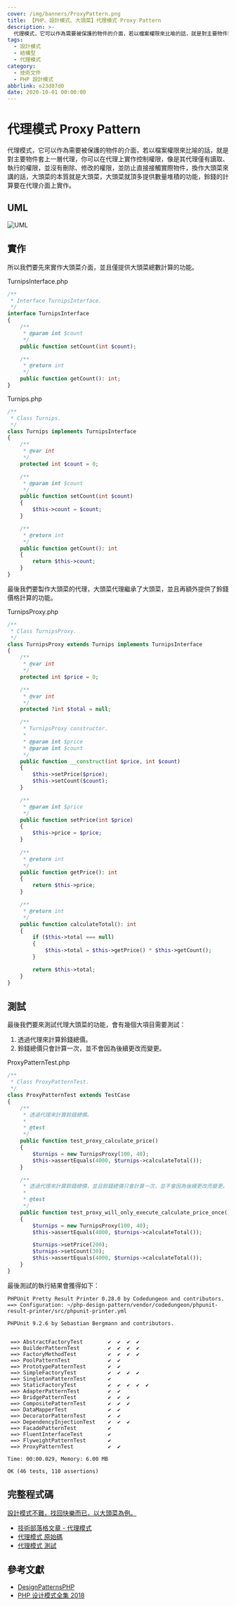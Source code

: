 ```yaml
---
cover: /img/banners/ProxyPattern.png
title: 【PHP、設計模式、大頭菜】代理模式 Proxy Pattern
description: >-
  代理模式，它可以作為需要被保護的物件的介面，若以檔案權限來比喻的話，就是對主要物件套上一層代理，你可以在代理上實作控制權限，像是其代理僅有讀取、執行的權限，並沒有刪除、修改的權限，並防止直接接觸實際物件，換作大頭菜來講的話，大頭菜的本質就是大頭菜，大頭菜就頂多提供數量堆積的功能，鈴錢的計算要在代理介面上實作。
tags:
  - 設計模式
  - 結構型
  - 代理模式
category:
  - 技術文件
  - PHP 設計模式
abbrlink: e23d07d0
date: 2020-10-01 00:00:00
---
```


# 代理模式 Proxy Pattern
代理模式，它可以作為需要被保護的物件的介面，若以檔案權限來比喻的話，就是對主要物件套上一層代理，你可以在代理上實作控制權限，像是其代理僅有讀取、執行的權限，並沒有刪除、修改的權限，並防止直接接觸實際物件，換作大頭菜來講的話，大頭菜的本質就是大頭菜，大頭菜就頂多提供數量堆積的功能，鈴錢的計算要在代理介面上實作。

## UML
![UML](https://raw.githubusercontent.com/Kantai235/php-design-pattern/master/DesignPatterns/Structural/ProxyPattern/UML.png)

## 實作
所以我們要先來實作大頭菜介面，並且僅提供大頭菜總數計算的功能。

TurnipsInterface.php
```php
/**
 * Interface TurnipsInterface.
 */
interface TurnipsInterface
{
    /**
     * @param int $count
     */
    public function setCount(int $count);

    /**
     * @return int
     */
    public function getCount(): int;
}
```

Turnips.php
```php
/**
 * Class Turnips.
 */
class Turnips implements TurnipsInterface
{
    /**
     * @var int
     */
    protected int $count = 0;

    /**
     * @param int $count
     */
    public function setCount(int $count)
    {
        $this->count = $count;
    }

    /**
     * @return int
     */
    public function getCount(): int
    {
        return $this->count;
    }
}
```

最後我們要製作大頭菜的代理，大頭菜代理繼承了大頭菜，並且再額外提供了鈴錢價格計算的功能。

TurnipsProxy.php
```php
/**
 * Class TurnipsProxy.
 */
class TurnipsProxy extends Turnips implements TurnipsInterface
{
    /**
     * @var int
     */
    protected int $price = 0;

    /**
     * @var int
     */
    protected ?int $total = null;

    /**
     * TurnipsProxy constructor.
     * 
     * @param int $price
     * @param int $count
     */
    public function __construct(int $price, int $count)
    {
        $this->setPrice($price);
        $this->setCount($count);
    }

    /**
     * @param int $price
     */
    public function setPrice(int $price)
    {
        $this->price = $price;
    }
    
    /**
     * @return int
     */
    public function getPrice(): int
    {
        return $this->price;
    }

    /**
     * @return int
     */
    public function calculateTotal(): int
    {
        if ($this->total === null)
        {
            $this->total = $this->getPrice() * $this->getCount();
        }

        return $this->total;
    }
}
```

## 測試
最後我們要來測試代理大頭菜的功能，會有幾個大項目需要測試：
1. 透過代理來計算鈴錢總價。
2. 鈴錢總價只會計算一次，並不會因為後續更改而變更。

ProxyPatternTest.php
```php
/**
 * Class ProxyPatternTest.
 */
class ProxyPatternTest extends TestCase
{
    /**
     * 透過代理來計算鈴錢總價。
     * 
     * @test
     */
    public function test_proxy_calculate_price()
    {
        $turnips = new TurnipsProxy(100, 40);
        $this->assertEquals(4000, $turnips->calculateTotal());
    }

    /**
     * 透過代理來計算鈴錢總價，並且鈴錢總價只會計算一次，並不會因為後續更改而變更。
     * 
     * @test
     */
    public function test_proxy_will_only_execute_calculate_price_once()
    {
        $turnips = new TurnipsProxy(100, 40);
        $this->assertEquals(4000, $turnips->calculateTotal());

        $turnips->setPrice(200);
        $turnips->setCount(30);
        $this->assertEquals(4000, $turnips->calculateTotal());
    }
}
```

最後測試的執行結果會獲得如下：

```
PHPUnit Pretty Result Printer 0.28.0 by Codedungeon and contributors.
==> Configuration: ~/php-design-pattern/vendor/codedungeon/phpunit-result-printer/src/phpunit-printer.yml

PHPUnit 9.2.6 by Sebastian Bergmann and contributors.


 ==> AbstractFactoryTest        ✔  ✔  ✔  ✔  
 ==> BuilderPatternTest         ✔  ✔  ✔  ✔  
 ==> FactoryMethodTest          ✔  ✔  ✔  ✔  
 ==> PoolPatternTest            ✔  ✔  
 ==> PrototypePatternTest       ✔  ✔  
 ==> SimpleFactoryTest          ✔  ✔  ✔  ✔  
 ==> SingletonPatternTest       ✔  
 ==> StaticFactoryTest          ✔  ✔  ✔  ✔  ✔  
 ==> AdapterPatternTest         ✔  ✔  
 ==> BridgePatternTest          ✔  ✔  ✔  
 ==> CompositePatternTest       ✔  ✔  ✔  
 ==> DataMapperTest             ✔  ✔  
 ==> DecoratorPatternTest       ✔  ✔  
 ==> DependencyInjectionTest    ✔  ✔  ✔  
 ==> FacadePatternTest          ✔  
 ==> FluentInterfaceTest        ✔  
 ==> FlyweightPatternTest       ✔  
 ==> ProxyPatternTest           ✔  ✔  

Time: 00:00.029, Memory: 6.00 MB

OK (46 tests, 110 assertions)
```

## 完整程式碼
[設計模式不難，找回快樂而已，以大頭菜為例。](https://github.com/Kantai235/php-design-pattern)
- [技術部落格文章 - 代理模式](https://kantai235.github.io/ProxyPattern)
- [代理模式 原始碼](https://github.com/Kantai235/php-design-pattern/tree/master/DesignPatterns/Structural/ProxyPattern)
- [代理模式 測試](https://github.com/Kantai235/php-design-pattern/tree/master/Tests/Structural/ProxyPatternTest.php)

## 參考文獻
- [DesignPatternsPHP](https://github.com/domnikl/DesignPatternsPHP)
- [PHP 设计模式全集 2018](https://learnku.com/docs/php-design-patterns/2018)

